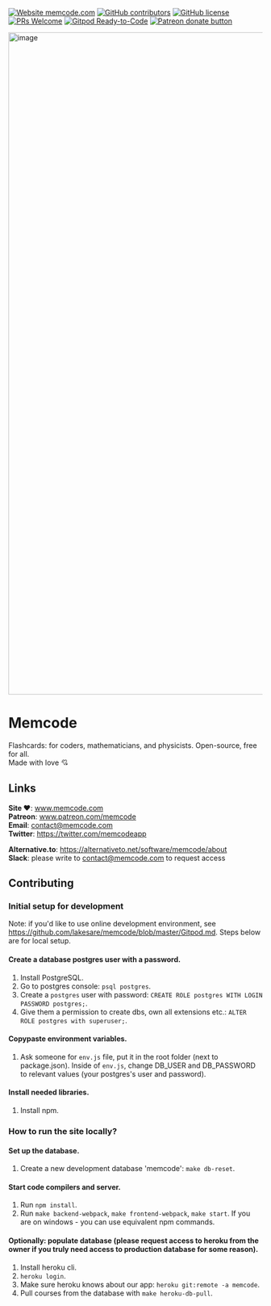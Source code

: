 [![Website memcode.com](https://img.shields.io/website-up-down-green-red/http/shields.io.svg)](http://memcode.com)
[![GitHub contributors](https://img.shields.io/github/contributors/lakesare/memcode)](https://GitHub.com/Naereen/lakesare/memcode/contributors/)
[![GitHub license](https://img.shields.io/github/license/Naereen/StrapDown.js.svg)](https://github.com/lakesare/memcode/blob/master/LICENSE)
[![PRs Welcome](https://img.shields.io/badge/PRs-welcome-brightgreen.svg)](https://reactjs.org/docs/how-to-contribute.html#your-first-pull-request)
[![Gitpod Ready-to-Code](https://img.shields.io/badge/Gitpod-Ready--to--Code-blue?logo=gitpod)](https://gitpod.io/#https://github.com/lakesare/memcode)
<span class="badge-patreon">
<a href="https://patreon.com/memcode" title="Donate to Memcode project using Patreon"><img src="https://img.shields.io/badge/patreon-donate-yellow.svg" alt="Patreon donate button" /></a>
</span>

<img width="1312" alt="image" src="https://user-images.githubusercontent.com/7578559/130649843-9703cd30-51fd-40ef-9249-9aaca869f8ca.png">

# Memcode

Flashcards: for coders, mathematicians, and physicists. Open-source, free for all.  
Made with love 💘


## Links

**Site ❤️**: www.memcode.com  
**Patreon**: www.patreon.com/memcode  
**Email**: [contact@memcode.com](mailto:contact@memcode.com)  
**Twitter**: https://twitter.com/memcodeapp  

**Alternative.to**: https://alternativeto.net/software/memcode/about   
**Slack**: please write to [contact@memcode.com](mailto:contact@memcode.com) to request access  


## Contributing

### Initial setup for development

Note: if you'd like to use online development environment, see https://github.com/lakesare/memcode/blob/master/Gitpod.md. Steps below are for local setup.

#### Create a database postgres user with a password.
1. Install PostgreSQL.
2. Go to postgres console: `psql postgres`.
3. Create a `postgres` user with password: `CREATE ROLE postgres WITH LOGIN PASSWORD postgres;`.
4. Give them a permission to create dbs, own all extensions etc.: `ALTER ROLE postgres with superuser;`.

#### Copypaste environment variables.
1. Ask someone for `env.js` file, put it in the root folder (next to package.json). Inside of `env.js`, change DB_USER and DB_PASSWORD to relevant values (your postgres's user and password).

#### Install needed libraries.
1. Install npm.


### How to run the site locally? 

#### Set up the database.
1. Create a new development database 'memcode': `make db-reset`.

#### Start code compilers and server.
1. Run `npm install`.
2. Run `make backend-webpack`, `make frontend-webpack`, `make start`. If you are on windows - you can use equivalent npm commands.

#### Optionally: populate database (please request access to heroku from the owner if you truly need access to production database for some reason).
1. Install heroku cli.
2. `heroku login`.
3. Make sure heroku knows about our app: `heroku git:remote -a memcode`.
4. Pull courses from the database with `make heroku-db-pull`.
